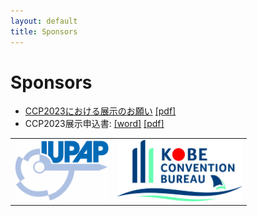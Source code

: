 ```yaml
---
layout: default
title: Sponsors
---
```


# Sponsors

* [CCP2023における展示のお願い](assets/files/CCP2023展示願い-2022-11.pdf) [[pdf]](assets/files/CCP2023展示願い-2022-11.pdf)
* CCP2023展示申込書: [[word]](assets/files/CCP2023展示申込書-2022-11b.docx) [[pdf]](assets/files/CCP2023展示申込書-2022-11b.pdf)

<table class="noborder">
<tr>
  <td><a href="https://iupap.org"><img  class="noborder" src="assets/images/iupap-logo.png" width="150"></a></td>
  <td><a href="https://kobe-convention.jp/en/"><img class="noborder" src="assets/images/kobe-convention-bureau.jpg" width="200"></a></td>
</tr>
</table>
